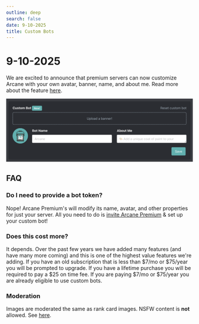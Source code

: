 ```yaml
---
outline: deep
search: false
date: 9-10-2025
title: Custom Bots
---
```


# 9-10-2025

We are excited to announce that premium servers can now customize Arcane with your own avatar, banner, name, and about me. Read more about the feature [here](/custom-bots).

![Custom bot settings](../../images/custom-bot.png)
<!-- TODO: Discord profile preview -->

## FAQ

### Do I need to provide a bot token?

Nope! Arcane Premium's will modify its name, avatar, and other properties for just your server. All you need to do is [invite Arcane Premium](/premium#premium-bot) & set up your custom bot!

### Does this cost more?

It depends. Over the past few years we have added many features (and have many more coming) and this is one of the highest value features we're adding. If you have an old subscription that is less than $7/mo or $75/year you will be prompted to upgrade. If you have a lifetime purchase you will be required to pay a $25 on time fee. If you are paying $7/mo or $75/year you are already eligible to use custom bots.

### Moderation

Images are moderated the same as rank card images. NSFW content is **not** allowed. See [here](/custom-bots#moderation-what-s-allowed).
